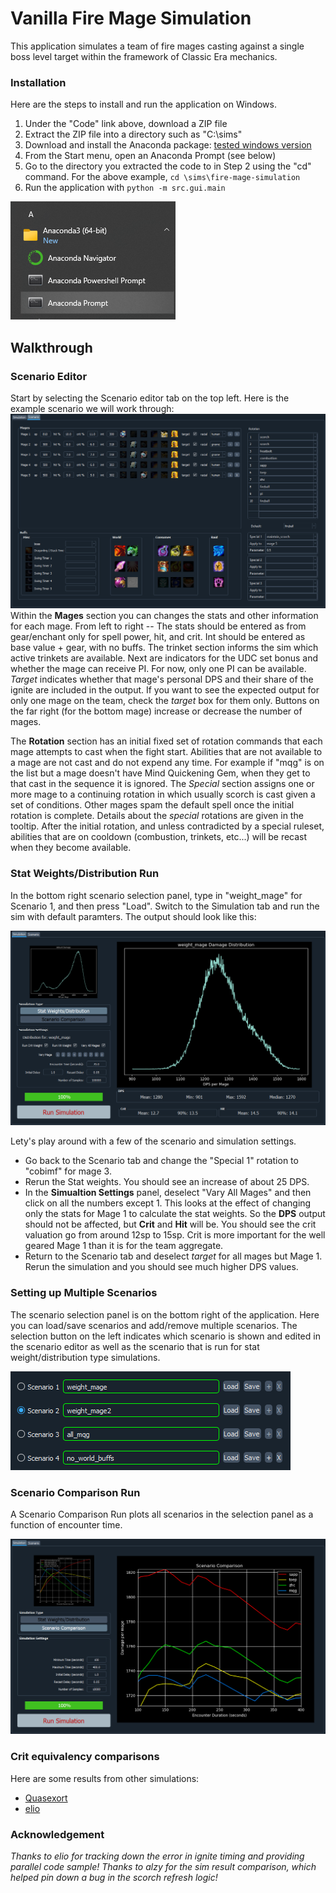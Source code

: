 # Vanilla Fire Mage Simulation

This application simulates a team of fire mages casting against a single boss level target within the framework of Classic Era mechanics.

### Installation

Here are the steps to install and run the application on Windows.
1. Under the "Code" link above, download a ZIP file
2. Extract the ZIP file into a directory such as "C:\sims\"
3. Download and install the Anaconda package: [tested windows version](https://repo.anaconda.com/archive/Anaconda3-2023.07-2-Windows-x86_64.exe)
4. From the Start menu, open an Anaconda Prompt (see below)
5. Go to the directory you extracted the code to in Step 2 using the "cd" command.  For the above example, ```cd \sims\fire-mage-simulation```
6. Run the application with ```python -m src.gui.main```
  
![](./data/pictures/anaconda_prompt.png)

## Walkthrough
### Scenario Editor
Start by selecting the Scenario editor tab on the top left.  Here is the example scenario we will work through:
![](./data/pictures/scenario_editor.png)
Within the **Mages** section you can changes the stats and other information for each mage.  From left to right -- The stats should be entered as from gear/enchant only for spell power, hit, and crit.  Int should be entered as base value + gear, with no buffs.  The trinket section informs the sim which active trinkets are available.  Next are indicators for the UDC set bonus and whether the mage can receive PI.  For now, only one PI can be available.  *Target* indicates whether that mage's personal DPS and their share of the ignite are included in the output.  If you want to see the expected output for only one mage on the team, check the *target* box for them only.  Buttons on the far right (for the bottom mage) increase or decrease the number of mages.

The **Rotation** section has an initial fixed set of rotation commands that each mage attempts to cast when the fight start.  Abilities that are not available to a mage are not cast and do not expend any time.  For example if "mqg" is on the list but a mage doesn't have Mind Quickening Gem, when they get to that cast in the sequence it is ignored.  The *Special* section assigns one or more mage to a continuing rotation in which usually scorch is cast given a set of conditions.  Other mages spam the default spell once the initial rotation is complete.  Details about the *special* rotations are given in the tooltip.  After the initial rotation, and unless contradicted by a special ruleset, abilities that are on cooldown (combustion, trinkets, etc...) will be recast when they become available.

### Stat Weights/Distribution Run
In the bottom right scenario selection panel, type in "weight_mage" for Scenario 1, and then press "Load".  Switch to the Simulation tab and run the sim with default paramters.  The output should look like this:

![](./data/pictures/stats_distribution.png)

Lety's play around with a few of the scenario and simulation settings.
* Go back to the Scenario tab and change the "Special 1" rotation to "cobimf" for mage 3.
* Rerun the Stat weights.  You should see an increase of about 25 DPS.
* In the **Simualtion Settings** panel, deselect "Vary All Mages" and then click on all the numbers except 1.  This looks at the effect of changing only the stats for Mage 1 to calculate the stat weights.  So the **DPS** output should not be affected, but **Crit** and **Hit** will be.  You should see the crit valuation go from around 12sp to 15sp.  Crit is more important for the well geared Mage 1 than it is for the team aggregate.
* Return to the Scenario tab and deselect *target* for all mages but Mage 1.  Rerun the simulation and you should see much higher DPS values.

### Setting up Multiple Scenarios
The scenario selection panel is on the bottom right of the application.  Here you can load/save scenarios and add/remove multiple scenarios.  The selection button on the left indicates which scenario is shown and edited in the scenario editor as well as the scenario that is run for stat weight/distribution type simulations.

![](./data/pictures/scenario_selection.png)

### Scenario Comparison Run
A Scenario Comparison Run plots all scenarios in the selection panel as a function of encounter time.

![](./data/pictures/scenario_comparison.png)

### Crit equivalency comparisons
Here are some results from other simulations:
* [Quasexort](https://docs.google.com/spreadsheets/d/1dqFuQeNVa403ulrmuW_8Ww-5UszOde0RPMBe2g7t1g4)
* [elio](https://github.com/ignitelio/ignite/blob/master/magus2.ipynb)

### Acknowledgement
*Thanks to elio for tracking down the error in ignite timing and providing parallel code sample!*
*Thanks to alzy for the sim result comparison, which helped pin down a bug in the scorch refresh logic!*

